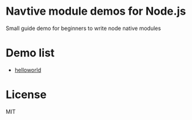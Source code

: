 # Navtive module demos for Node.js
Small guide demo for beginners to write node native modules

# Demo list
* [helloworld](https://github.com/lukywong/node-native-module-demo/tree/master/helloworld/src)

# License
MIT
